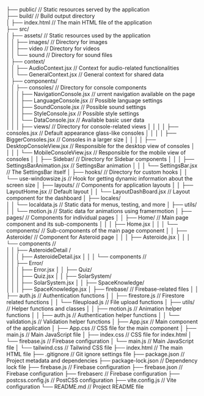 ├── public/                  // Static resources served by the application  
├── build/                   // Build output directory  
│    ├── index.html           // The main HTML file of the application   
├── src/    
│   ├── assets/              // Static resources used by the application    
│   │   ├── images/          // Directory for images    
│   │   ├── video            // Directory for videos    
│   │   └── sound            // Directory for sound files   
│   ├── context/      
│   │   ├── AudioContext.jsx        // Context for audio-related functionalities    
│   │   └── GeneralContext.jsx     // General context for shared data   
│   ├── components/    
│   │   ├── consoles/               // Directory for console components     
│   │   │   ├── NavigationConsole.jsx       // urrent navigation available on the page     
│   │   │   ├── LanguageConsole.jsx       // Possible language settings   
│   │   │   ├── SoundConsole.jsx          // Possible sound settings   
│   │   │   ├── StyleConsole.jsx          // Possible style settings     
│   │   │   └── DataConsole.jsx           // Available basic user data         
│   │   │   ├── views/                  // Directory for console-related views
│   │   │   │   ├── consoles.jsx             // Default appearance glass-like consoles
│   │   │   │   ├── BiggerConsoles.jsx         // Consoles in a larger size
│   │   │   │   ├── DesktopConsoleView.jsx         // Responsible for the desktop view of consoles
│   │   │   │   └── MobileConsoleView.jsx         // Responsible for the mobile view of consoles
│   │   ├── Sidebar/                  // Directory for Sidebar components
│   │   │   ├── SettingsBarAnimation.jsx  // SettingsBar animation
│   │   │   └── SettingsBar.jsx          // The SettingsBar itself
│   ├── hooks/      // Directory for custom hooks
│   │   └── use-windowsize.js    // Hook for getting dynamic information about the screen size
│   ├── layouts/             // Components for application layouts
│   │   ├── LayoutHome.jsx    // Default layout 
│   │   └── LayoutDashBoard.jsx  // Layout component for the dashboard
│   ├── locales/   
│   │   └── localdata.js    // Static data for menus, testing, and more
│   ├── utils/   
│   │   └── motion.js    // Static data for animations using framermotion
│   ├── pages/               // Components for individual pages
│   │   ├── Home/            // Main page component and its sub-components
│   │   │   ├── Home.jsx
│   │   │   └── components/   // Sub-components of the main page component
│   │   ├── Asteroide/          // Component for Asteroid page
│   │   │   ├── Asteroide.jsx
│   │   │   └── components //  
│   │   ├── AsteroideDetail /      
│   │   │   ├── AsteroideDetail.jsx
│   │   │   └── components //  
│   │   ├── Error/       
│   │   │   ├── Error.jsx
│   │   ├── Quiz/       
│   │   │   ├── Quiz.jsx
│   │   ├── SolarSystem/       
│   │   │   ├── SolarSystem.jsx
│   │   ├── SpaceKnowledge/       
│   │   │   ├── SpaceKnowledge.jsx
│   ├── firebase/           // Firebase-related files
│   │   ├── auth.js          // Authentication functions
│   │   ├── firestore.js     // Firestore related functions
│   │   └── fileupload.js    // File upload functions
│   ├── utils/               // Helper functions and classes
│   │   ├── motion.js          // Animation helper functions
│   │   ├── auth.js            // Authentication helper functions
│   │   └── validation.js    // Validation helper functions
│   ├── App.jsx              // Main component of the application
│   ├── App.css              // CSS file for the main component
│   ├── main.js              // Main JavaScript file
│   ├── index.css            // CSS file for index.html
│   └── firebase.js          // Firebase configuration
│   └── main.js              // Main JavaScript file
│   └── tailwind.css         // Tailwind CSS file
├── index.html               // The main HTML file
├── .gitignore               // Git ignore settings file
├── package.json             // Project metadata and dependencies
├── package-lock.json        // Dependency lock file
├── firebase.js              // Firebase configuration
├── firebase.json            // Firebase configuration
├── firebaserc               // Firebase configuration
├── postcss.config.js        // PostCSS configuration
├── vite.config.js           // Vite configuration
└── README.md                // Project README file

  

